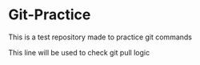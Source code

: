 # Git-Practice
This is a test repository made to practice git commands

This line will be used to check git pull logic
